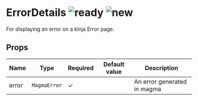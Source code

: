 # ErrorDetails ![ready](status-images/ready.svg) ![new](status-images/new.svg)

For displaying an error on a kinja Error page.

<!-- STORY -->

## Props

| Name | Type | Required | Default value | Description
|------|------|----------|---------------|------------
| error | `MagmaError` | ✓ | | An error generated in magma
